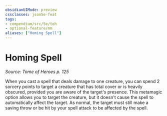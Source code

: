 ```yaml
---
obsidianUIMode: preview
cssclasses: json5e-feat
tags:
- compendium/src/5e/toh
- optional-feature/mm
aliases: ["Homing Spell"]
---
```

# Homing Spell
*Source: Tome of Heroes p. 125*  

When you cast a spell that deals damage to one creature, you can spend 2 sorcery points to target a creature that has total cover or is heavily obscured, provided you are aware of the target's presence. This metamagic option allows you to target the creature, but it doesn't cause the spell to automatically affect the target. As normal, the target must still make a saving throw or be hit by your spell attack to be affected by the spell.